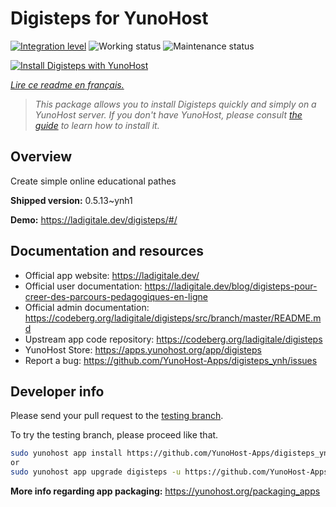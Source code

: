 <!--
N.B.: This README was automatically generated by https://github.com/YunoHost/apps/tree/master/tools/README-generator
It shall NOT be edited by hand.
-->

# Digisteps for YunoHost

[![Integration level](https://dash.yunohost.org/integration/digisteps.svg)](https://dash.yunohost.org/appci/app/digisteps) ![Working status](https://ci-apps.yunohost.org/ci/badges/digisteps.status.svg) ![Maintenance status](https://ci-apps.yunohost.org/ci/badges/digisteps.maintain.svg)

[![Install Digisteps with YunoHost](https://install-app.yunohost.org/install-with-yunohost.svg)](https://install-app.yunohost.org/?app=digisteps)

*[Lire ce readme en français.](./README_fr.md)*

> *This package allows you to install Digisteps quickly and simply on a YunoHost server.
If you don't have YunoHost, please consult [the guide](https://yunohost.org/#/install) to learn how to install it.*

## Overview

Create simple online educational pathes

**Shipped version:** 0.5.13~ynh1

**Demo:** https://ladigitale.dev/digisteps/#/
## Documentation and resources

* Official app website: <https://ladigitale.dev/>
* Official user documentation: <https://ladigitale.dev/blog/digisteps-pour-creer-des-parcours-pedagogiques-en-ligne>
* Official admin documentation: <https://codeberg.org/ladigitale/digisteps/src/branch/master/README.md>
* Upstream app code repository: <https://codeberg.org/ladigitale/digisteps>
* YunoHost Store: <https://apps.yunohost.org/app/digisteps>
* Report a bug: <https://github.com/YunoHost-Apps/digisteps_ynh/issues>

## Developer info

Please send your pull request to the [testing branch](https://github.com/YunoHost-Apps/digisteps_ynh/tree/testing).

To try the testing branch, please proceed like that.

``` bash
sudo yunohost app install https://github.com/YunoHost-Apps/digisteps_ynh/tree/testing --debug
or
sudo yunohost app upgrade digisteps -u https://github.com/YunoHost-Apps/digisteps_ynh/tree/testing --debug
```

**More info regarding app packaging:** <https://yunohost.org/packaging_apps>
